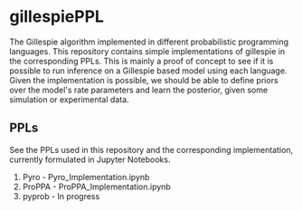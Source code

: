 # gillespiePPL
The Gillespie algorithm implemented in different probabilistic programming languages. This repository contains simple implementations of gillespie in the corresponding PPLs. This is mainly a proof of concept to see if it is possible to run inference on a Gillespie based model using each language. Given the implementation is possible, we should be able to define priors over the model's rate parameters and learn the posterior, given some simulation or experimental data.

## PPLs

See the PPLs used in this repository and the corresponding implementation, currently formulated in Jupyter Notebooks.

1. Pyro - Pyro_Implementation.ipynb
2. ProPPA - ProPPA_Implementation.ipynb
3. pyprob - In progress
